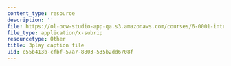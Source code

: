 ```yaml
---
content_type: resource
description: ''
file: https://ol-ocw-studio-app-qa.s3.amazonaws.com/courses/6-0001-introduction-to-computer-science-and-programming-in-python-fall-2016/c55b413bcfbf57a78803535b2dd6708f_Y6J8I056Ffw.vtt
file_type: application/x-subrip
resourcetype: Other
title: 3play caption file
uid: c55b413b-cfbf-57a7-8803-535b2dd6708f
---
```

